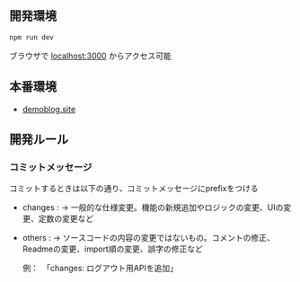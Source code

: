 ## 開発環境

```bash
npm run dev
```

ブラウザで [localhost:3000](http://localhost:3000) からアクセス可能

## 本番環境

- [demoblog.site](https://www.demoblog.site/)

## 開発ルール

### コミットメッセージ

コミットするときは以下の通り、コミットメッセージにprefixをつける

- changes : → 一般的な仕様変更。機能の新規追加やロジックの変更、UIの変更、定数の変更など
- others : → ソースコードの内容の変更ではないもの。コメントの修正、Readmeの変更、import順の変更、誤字の修正など

  例：　「changes: ログアウト用APIを追加」
